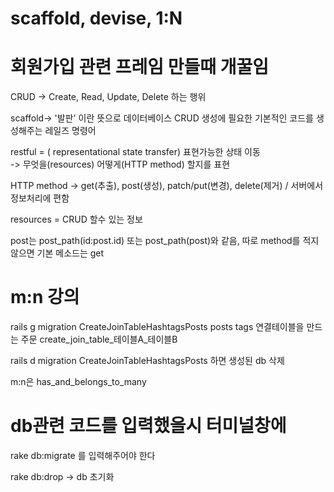 # scaffold, devise, 1:N

# 회원가입 관련 프레임 만들때 개꿀임

CRUD -> Create, Read, Update, Delete 하는 행위

scaffold-> '발판' 이란 뜻으로 데이터베이스 CRUD 생성에 필요한 기본적인 코드를 생성해주는 레일즈 명령어

restful = ( representational state transfer) 표현가능한 상태 이동   
-> 무엇을(resources) 어떻게(HTTP method) 할지를 표현
    
HTTP method -> get(추출), post(생성), patch/put(변경), delete(제거) / 서버에서 정보처리에 편함

resources = CRUD 할수 있는 정보

post는 post_path(id:post.id) 또는 post_path(post)와 같음, 따로 method를 적지 않으면 기본 메소드는 get

# m:n 강의
rails g migration CreateJoinTableHashtagsPosts posts tags
연결테이블을 만드는 주문 
create_join_table_테이블A_테이블B

rails d migration CreateJoinTableHashtagsPosts 하면 생성된 db 삭제

m:n은 has_and_belongs_to_many

# db관련 코드를 입력했을시 터미널창에 
rake db:migrate 를 입력해주어야 한다    

rake db:drop -> db 초기화